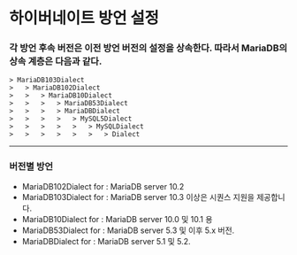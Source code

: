 하이버네이트 방언 설정
===================

### 각 방언 후속 버전은 이전 방언 버전의 설정을 상속한다. 따라서 MariaDB의 상속 계층은 다음과 같다.
```
> MariaDB103Dialect 
>   > MariaDB102Dialect 
>   >   > MariaDB10Dialect 
>   >   >   > MariaDB53Dialect 
>   >   >   > MariaDBDialect 
>   >   >   >   > MySQL5Dialect 
>   >   >   >   >   > MySQLDialect 
>   >   >   >   >   >   > Dialect
```
***
### 버전별 방언
* MariaDB102Dialect for   : MariaDB server 10.2
* MariaDB103Dialect for   : MariaDB server 10.3 이상은 시퀀스 지원을 제공합니다.
* MariaDB10Dialect for    : MariaDB server 10.0 및 10.1 용 
* MariaDB53Dialect for    : MariaDB server 5.3 및 이후 5.x 버전.
* MariaDBDialect for      : MariaDB server 5.1 및 5.2.
